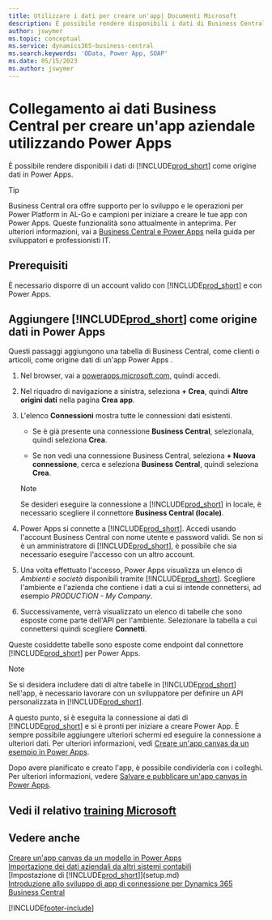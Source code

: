 ```yaml
---
title: Utilizzare i dati per creare un'app| Documenti Microsoft
description: È possibile rendere disponibili i dati di Business Central come origine dati e specificare un URL OData dei service Web per creare un'app aziendale utilizzando Power Apps.
author: jswymer
ms.topic: conceptual
ms.service: dynamics365-business-central
ms.search.keywords: 'OData, Power App, SOAP'
ms.date: 05/15/2023
ms.author: jswymer
---
```

# <a name="connecting-to-your-business-central-data-to-build-a-business-app-using-power-apps"></a><a name="connecting-to-your-business-central-data-to-build-a-business-app-using-power-apps"></a>Collegamento ai dati Business Central per creare un'app aziendale utilizzando Power Apps

È possibile rendere disponibili i dati di [!INCLUDE[prod_short](includes/prod_short.md)] come origine dati in Power Apps.  

> [!TIP]  
> Business Central ora offre supporto per lo sviluppo e le operazioni per Power Platform in AL-Go e campioni per iniziare a creare le tue app con Power Apps. Queste funzionalità sono attualmente in anteprima. Per ulteriori informazioni, vai a [Business Central e Power Apps](/dynamics365/business-central/dev-itpro/powerplatform/power-apps-overview) nella guida per sviluppatori e professionisti IT.

## <a name="prerequisites"></a><a name="prerequisites"></a>Prerequisiti

È necessario disporre di un account valido con [!INCLUDE[prod_short](includes/prod_short.md)] e con Power Apps.  

## <a name="add--as-a-data-source-in-power-apps"></a><a name="add--as-a-data-source-in-power-apps"></a>Aggiungere [!INCLUDE[prod_short](includes/prod_short.md)] come origine dati in Power Apps

Questi passaggi aggiungono una tabella di Business Central, come clienti o articoli, come origine dati di un'app Power Apps .

1. Nel browser, vai a [powerapps.microsoft.com](https://powerapps.microsoft.com/), quindi accedi.
2. Nel riquadro di navigazione a sinistra, seleziona **+ Crea**, quindi **Altre origini dati** nella pagina **Crea app**.
  
   <!-- This step opens Power Apps canavs. On first sign-in, you must specify the country/region.  -->
3. L'elenco **Connessioni** mostra tutte le connessioni dati esistenti.

   - Se è già presente una connessione **Business Central**, selezionala, quindi seleziona **Crea**.

   - Se non vedi una connessione Business Central, seleziona **+ Nuova connessione**, cerca e seleziona **Business Central**, quindi seleziona **Crea**.

   > [!NOTE]
   > Se desideri eseguire la connessione a [!INCLUDE[prod_short](includes/prod_short.md)] in locale, è necessario scegliere il connettore **Business Central (locale)**.  
  
4. Power Apps si connette a [!INCLUDE[prod_short](includes/prod_short.md)]. Accedi usando l'account Business Central con nome utente e password validi. Se non si è un amministratore di [!INCLUDE[prod_short](includes/prod_short.md)], è possibile che sia necessario eseguire l'accesso con un altro account.  
5. Una volta effettuato l'accesso, Power Apps visualizza un elenco di *Ambienti e società* disponibili tramite [!INCLUDE[prod_short](includes/prod_short.md)]. Scegliere l'ambiente e l'azienda che contiene i dati a cui si intende connettersi, ad esempio *PRODUCTION - My Company*.  
6. Successivamente, verrà visualizzato un elenco di tabelle che sono esposte come parte dell'API per l'ambiente. Selezionare la tabella a cui connettersi quindi scegliere **Connetti**.

Queste cosiddette tabelle sono esposte come endpoint dal connettore [!INCLUDE[prod_short](includes/prod_short.md)] per Power Apps.  

> [!NOTE]
> Se si desidera includere dati di altre tabelle in [!INCLUDE[prod_short](includes/prod_short.md)] nell'app, è necessario lavorare con un sviluppatore per definire un API personalizzata in [!INCLUDE[prod_short](includes/prod_short.md)].  

A questo punto, si è eseguita la connessione ai dati di [!INCLUDE[prod_short](includes/prod_short.md)] e si è pronti per iniziare a creare Power App. È sempre possibile aggiungere ulteriori schermi ed eseguire la connessione a ulteriori dati. Per ulteriori informazioni, vedi [Creare un'app canvas da un esempio in Power Apps](/powerapps/maker/canvas-apps/open-and-run-a-sample-app).  

Dopo avere pianificato e creato l'app, è possibile condividerla con i colleghi. Per ulteriori informazioni, vedere [Salvare e pubblicare un'app canvas in Power Apps](/powerapps/maker/canvas-apps/save-publish-app).  

<!--
## <a name="sample-apps-to-get-started"></a><a name="sample-apps-to-get-started"></a>Sample apps to get started

As a preview version, Business Central offers several sample apps that you can use as a starting point for building your own apps that use Business Central data. These sample apps are available in the [Business Central Demos](https://github.com/BusinessCentralDemos) repo on GitHub. For a quick overview on the apps, go to [Power Apps samples for Business Central](/dynamics365/business-central/dev-itpro/powerplatform/power-apps-samples).

## <a name="develop-and-maintain-apps-application-lifecycle-management"></a><a name="develop-and-maintain-apps-application-lifecycle-management"></a>Develop and maintain apps application lifecycle management

As an app developer, you may already be familiar with Business Central AL-Go. AL-Go is set of tools on GiHub that enables you to maintain professional DevOps processes for your Business Central AL projects. AL-Go supports source control and activities, like building, testing, and deploying. As a preview, Business Central now offers an Al-Go version that supports for Power Platform solutions. The preview, for example, includes workflows that let you push and pull Power Platfrom changes to and from enviroments. You can access the tools at [https://github.com/BusinessCentralDemos/AL-Go-PTE](https://github.com/BusinessCentralDemos/AL-Go-PTE). For more information, see [Application lifecycle management for Power Apps in Business Central](/dynamics365/business-central/dev-itpro/powerplatform/power-apps-alm).-->

## <a name="see-related-microsoft-training"></a><a name="see-related-microsoft-training"></a>Vedi il relativo [training Microsoft](/training/paths/power-apps-power-automate-business-central/)

## <a name="see-also"></a><a name="see-also"></a>Vedere anche

[Creare un'app canvas da un modello in Power Apps](/powerapps/maker/canvas-apps/get-started-test-drive)  
[Importazione dei dati aziendali da altri sistemi contabili](across-import-data-configuration-packages.md)  
[Impostazione di [!INCLUDE[prod_short](includes/prod_short.md)]](setup.md)  
[Introduzione allo sviluppo di app di connessione per Dynamics 365 Business Central](/dynamics365/business-central/dev-itpro/developer/devenv-develop-connect-apps)  

[!INCLUDE[footer-include](includes/footer-banner.md)]
